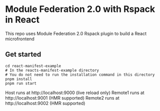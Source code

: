 # Module Federation 2.0 with Rspack in React

This repo uses Module Federation 2.0 Rspack plugin to build a React microfrontend

## Get started

```shell
cd react-manifest-example
# In the reacts-manifest-example directory
# You do not need to run the installation command in this directory
pnpm install
pnpm run start
```

Host runs at http://localhost:9000 (live reload only)
Remote1 runs at http://localhost:9001 (HMR supported)
Remote2 runs at http://localhost:9002 (HMR supported)

